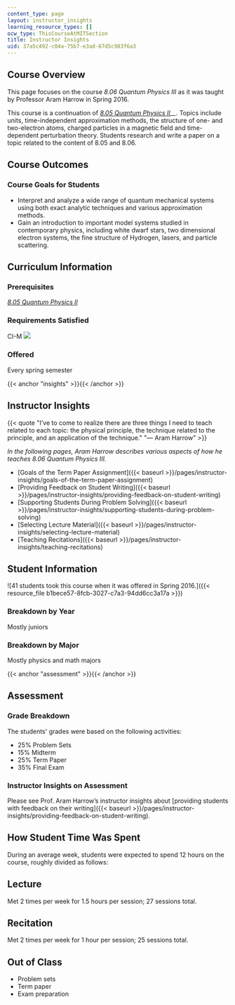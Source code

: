 ```yaml
---
content_type: page
layout: instructor_insights
learning_resource_types: []
ocw_type: ThisCourseAtMITSection
title: Instructor Insights
uid: 37a5c492-c04a-75b7-e3ad-67d5c983f6a3
---
```


Course Overview
---------------

This page focuses on the course _8.06 Quantum Physics III_ as it was taught by Professor Aram Harrow in Spring 2016.

This course is a continuation of _[8.05 Quantum Physics II](/courses/8-422-atomic-and-optical-physics-ii-spring-2013/)__._ Topics include units, time-independent approximation methods, the structure of one- and two-electron atoms, charged particles in a magnetic field and time-dependent perturbation theory. Students research and write a paper on a topic related to the content of 8.05 and 8.06.

Course Outcomes
---------------

### Course Goals for Students

*   Interpret and analyze a wide range of quantum mechanical systems using both exact analytic techniques and various approximation methods.
*   Gain an introduction to important model systems studied in contemporary physics, including white dwarf stars, two dimensional electron systems, the fine structure of Hydrogen, lasers, and particle scattering.

Curriculum Information
----------------------

### Prerequisites

_[8.05 Quantum Physics II](/courses/8-422-atomic-and-optical-physics-ii-spring-2013/)_

### Requirements Satisfied

CI-M ![](/images/educator/icon-question-cim.png)

### Offered

Every spring semester

{{< anchor "insights" >}}{{< /anchor >}}

Instructor Insights
-------------------

{{< quote "I’ve to come to realize there are three things I need to teach related to each topic: the physical principle, the technique related to the principle, and an application of the technique." "— Aram Harrow" >}}

_In the following pages, Aram Harrow describes various aspects of how he teaches 8.06 Quantum Physics III._

*   [Goals of the Term Paper Assignment]({{< baseurl >}}/pages/instructor-insights/goals-of-the-term-paper-assignment)
*   [Providing Feedback on Student Writing]({{< baseurl >}}/pages/instructor-insights/providing-feedback-on-student-writing)
*   [Supporting Students During Problem Solving]({{< baseurl >}}/pages/instructor-insights/supporting-students-during-problem-solving)
*   [Selecting Lecture Material]({{< baseurl >}}/pages/instructor-insights/selecting-lecture-material)
*   [Teaching Recitations]({{< baseurl >}}/pages/instructor-insights/teaching-recitations)

Student Information
-------------------

![41 students took this course when it was offered in Spring 2016.]({{< resource_file b1bece57-8fcb-3027-c7a3-94dd6cc3a17a >}})

### Breakdown by Year

Mostly juniors

### Breakdown by Major

Mostly physics and math majors

{{< anchor "assessment" >}}{{< /anchor >}}

Assessment
----------

### Grade Breakdown

The students' grades were based on the following activities:

- 25% Problem Sets
- 15% Midterm
- 25% Term Paper
- 35% Final Exam

### Instructor Insights on Assessment

Please see Prof. Aram Harrow’s instructor insights about [providing students with feedback on their writing]({{< baseurl >}}/pages/instructor-insights/providing-feedback-on-student-writing).

How Student Time Was Spent
--------------------------

During an average week, students were expected to spend 12 hours on the course, roughly divided as follows:

Lecture
-------

Met 2 times per week for 1.5 hours per session; 27 sessions total.

Recitation
----------

Met 2 times per week for 1 hour per session; 25 sessions total.

Out of Class
------------

*   Problem sets
*   Term paper
*   Exam preparation